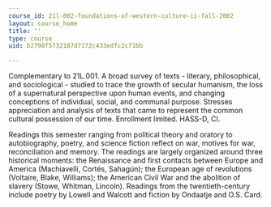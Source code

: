 ```yaml
---
course_id: 21l-002-foundations-of-western-culture-ii-fall-2002
layout: course_home
title: ''
type: course
uid: b2798f5732187d7172c433edfc2c71bb

---
```

Complementary to 21L.001. A broad survey of texts - literary, philosophical, and sociological - studied to trace the growth of secular humanism, the loss of a supernatural perspective upon human events, and changing conceptions of individual, social, and communal purpose. Stresses appreciation and analysis of texts that came to represent the common cultural possession of our time. Enrollment limited. HASS-D, CI.

Readings this semester ranging from political theory and oratory to autobiography, poetry, and science fiction reflect on war, motives for war, reconciliation and memory. The readings are largely organized around three historical moments: the Renaissance and first contacts between Europe and America (Machiavelli, Cortés, Sahagún); the European age of revolutions (Voltaire, Blake, Williams); the American Civil War and the abolition of slavery (Stowe, Whitman, Lincoln). Readings from the twentieth-century include poetry by Lowell and Walcott and fiction by Ondaatje and O.S. Card.
